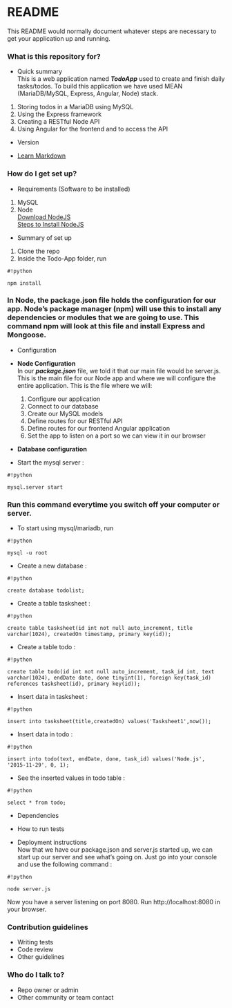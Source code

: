 # README #

This README would normally document whatever steps are necessary to get your application up and running.

### What is this repository for? ###

* Quick summary  
This is a web application named ***TodoApp*** used to create and finish daily tasks/todos. To build this application we have used MEAN (MariaDB/MySQL, Express, Angular, Node) stack.  
1. Storing todos in a MariaDB using MySQL  
2. Using the Express framework  
3. Creating a RESTful Node API  
4. Using Angular for the frontend and to access the API  

* Version

* [Learn Markdown](https://bitbucket.org/tutorials/markdowndemo)

### How do I get set up? ###

* Requirements (Software to be installed)  
1. MySQL  
2. Node  
   [Download NodeJS](https://nodejs.org/en/download/)  
   [Steps to Install NodeJS](https://docs.npmjs.com/getting-started/installing-node)  

* Summary of set up  
1. Clone the repo  
2. Inside the Todo-App folder, run  
```
#!python

npm install
```
### In Node, the package.json file holds the configuration for our app. Node’s package manager (npm) will use this to install any dependencies or modules that we are going to use. This command npm will look at this file and install Express and Mongoose. ###

* Configuration  
* **Node Configuration**  
  In our ***package.json*** file, we told it that our main file would be server.js. This is the main file for our Node app and where we will configure the entire application. This is the file where we will:  
  1. Configure our application  
  2. Connect to our database  
  3. Create our MySQL models  
  4. Define routes for our RESTful API  
  5. Define routes for our frontend Angular application  
  6. Set the app to listen on a port so we can view it in our browser  

* **Database configuration**  
* Start the mysql server :  
```
#!python

mysql.server start
```
### Run this command everytime you switch off your computer or server. ###
* To start using mysql/mariadb, run 
```
#!python

mysql -u root
```

* Create a new database :
```
#!python

create database todolist;
```

* Create a table tasksheet : 
```
#!python

create table tasksheet(id int not null auto_increment, title varchar(1024), createdOn timestamp, primary key(id));
```

* Create a table todo : 
```
#!python

create table todo(id int not null auto_increment, task_id int, text varchar(1024), endDate date, done tinyint(1), foreign key(task_id) references tasksheet(id), primary key(id));
```

* Insert data in tasksheet : 
```
#!python

insert into tasksheet(title,createdOn) values('Tasksheet1',now());
```

* Insert data in todo : 
```
#!python

insert into todo(text, endDate, done, task_id) values('Node.js', '2015-11-29', 0, 1);
```

* See the inserted values in todo table : 
```
#!python

select * from todo;
```


* Dependencies

* How to run tests

* Deployment instructions  
Now that we have our package.json and server.js started up, we can start up our server and see what’s going on. Just go into your console and use the following command : 
```
#!python

node server.js
```

Now you have a server listening on port 8080. Run http://localhost:8080 in your browser.

### Contribution guidelines ###

* Writing tests
* Code review
* Other guidelines

### Who do I talk to? ###

* Repo owner or admin
* Other community or team contact